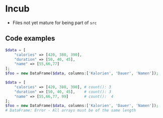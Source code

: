 # Incub

- Files not yet mature for being part of ```src```


## Code examples


```php
$data = [
    "calories" => [420, 380, 390],
    "duration" => [50, 40, 45],
    "name" => [55,66,77]
];
$foo = new DataFrame($data, columns:['Kalorien', 'Dauer', 'Namen']);

```

```php
$data = [
    "calories" => [420, 380, 390], # count(): 3
    "duration" => [50, 40, 45],    # count(): 3
    "name" => [55,66,77, 99]       # count():  4
];
$foo = new DataFrame($data, columns:['Kalorien', 'Dauer', 'Namen']);
# DataFrame: Error - All arrays must be of the same length
```